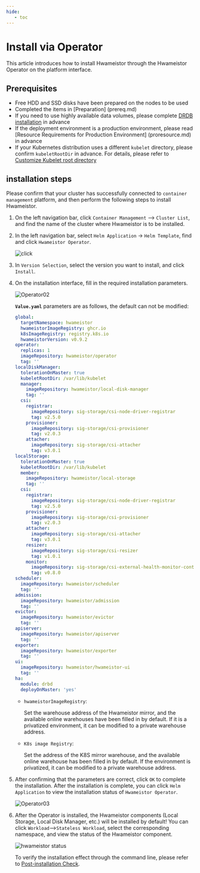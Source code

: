 ```yaml
---
hide:
   - toc
---
```


# Install via Operator

This article introduces how to install Hwameistor through the Hwameistor Operator on the platform interface.

## Prerequisites

- Free HDD and SSD disks have been prepared on the nodes to be used
- Completed the items in [Preparation] (prereq.md)
- If you need to use highly available data volumes, please complete [DRDB installation](drbdinstall.md) in advance
- If the deployment environment is a production environment, please read [Resource Requirements for Production Environment] (proresource.md) in advance
- If your Kubernetes distribution uses a different `kubelet` directory, please confirm `kubeletRootDir` in advance.
   For details, please refer to [Customize Kubelet root directory](customized-kubelet.md)

## installation steps

Please confirm that your cluster has successfully connected to `container management` platform, and then perform the following steps to install Hwameistor.

1. On the left navigation bar, click `Container Management` —> `Cluster List`, and find the name of the cluster where Hwameistor is to be installed.

2. In the left navigation bar, select `Helm Application` -> `Helm Template`, find and click `Hwameistor Operator`.

     ![click](https://docs.daocloud.io/daocloud-docs-images/docs/storage/images/operator1.jpg)

3. In `Version Selection`, select the version you want to install, and click `Install`.

4. On the installation interface, fill in the required installation parameters.

     ![Operator02](https://docs.daocloud.io/daocloud-docs-images/docs/storage/images/operator2.jpg)

     **`Value.yaml`** parameters are as follows, the default can not be modified:

     ```yaml
     global:
       targetNamespace: hwameistor
       hwameistorImageRegistry: ghcr.io
       k8sImageRegistry: registry.k8s.io
       hwameistorVersion: v0.9.2
     operator:
       replicas: 1
       imageRepository: hwameistor/operator
       tag: ''
     localDiskManager:
       tolerationOnMaster: true
       kubeletRootDir: /var/lib/kubelet
       manager:
         imageRepository: hwameistor/local-disk-manager
         tag: ''
       csi:
         registrar:
           imageRepository: sig-storage/csi-node-driver-registrar
           tag: v2.5.0
         provisioner:
           imageRepository: sig-storage/csi-provisioner
           tag: v2.0.3
         attacher:
           imageRepository: sig-storage/csi-attacher
           tag: v3.0.1
     localStorage:
       tolerationOnMaster: true
       kubeletRootDir: /var/lib/kubelet
       member:
         imageRepository: hwameistor/local-storage
         tag: ''
       csi:
         registrar:
           imageRepository: sig-storage/csi-node-driver-registrar
           tag: v2.5.0
         provisioner:
           imageRepository: sig-storage/csi-provisioner
           tag: v2.0.3
         attacher:
           imageRepository: sig-storage/csi-attacher
           tag: v3.0.1
         resizer:
           imageRepository: sig-storage/csi-resizer
           tag: v1.0.1
         monitor:
           imageRepository: sig-storage/csi-external-health-monitor-controller
           tag: v0.8.0
     scheduler:
       imageRepository: hwameistor/scheduler
       tag: ''
     admission:
       imageRepository: hwameistor/admission
       tag: ''
     evictor:
       imageRepository: hwameistor/evictor
       tag: ''
     apiserver:
       imageRepository: hwameistor/apiserver
       tag: ''
     exporter:
       imageRepository: hwameistor/exporter
       tag: ''
     ui:
       imageRepository: hwameistor/hwameistor-ui
       tag: ''
     ha:
       module: drbd
       deployOnMaster: 'yes'
     ```

     - `hwameistorImageRegistry`:

         Set the warehouse address of the Hwameistor mirror, and the available online warehouses have been filled in by default.
         If it is a privatized environment, it can be modified to a private warehouse address.

     - `K8s image Registry`:

         Set the address of the K8S mirror warehouse, and the available online warehouse has been filled in by default.
         If the environment is privatized, it can be modified to a private warehouse address.

5. After confirming that the parameters are correct, click `OK` to complete the installation. After the installation is complete, you can click `Helm Application` to view the installation status of `Hwameistor Operator`.

     ![Operator03](https://docs.daocloud.io/daocloud-docs-images/docs/storage/images/operator3.jpg)

6. After the Operator is installed, the Hwameistor components (Local Storage, Local Disk Manager, etc.) will be installed by default!
    You can click `Workload`-->`Stateless Workload`, select the corresponding namespace, and view the status of the Hwameistor component.

     ![hwameistor status](https://docs.daocloud.io/daocloud-docs-images/docs/storage/images/operator4.jpg)

     To verify the installation effect through the command line, please refer to [Post-installation Check](./post-check.md).